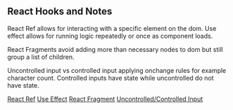 ## React Hooks and Notes 

React Ref allows for interacting with a specific element on the dom. Use effect allows for running logic repeatedly or once as component loads. 

React Fragments avoid adding more than necessary nodes to dom but still group a list of children. 

Uncontrolled input vs controlled input applying onchange rules for example character count. Controlled inputs have state while uncontrolled do not have state. 

[React Ref](https://reactjs.org/docs/refs-and-the-dom.html)
[Use Effect](https://reactjs.org/docs/hooks-reference.html) 
[React Fragment](https://reactjs.org/docs/fragments.html)
[Uncontrolled/Controlled Input](https://itnext.io/controlled-vs-uncontrolled-components-in-react-5cd13b2075f9?gi=2e0293757525)
